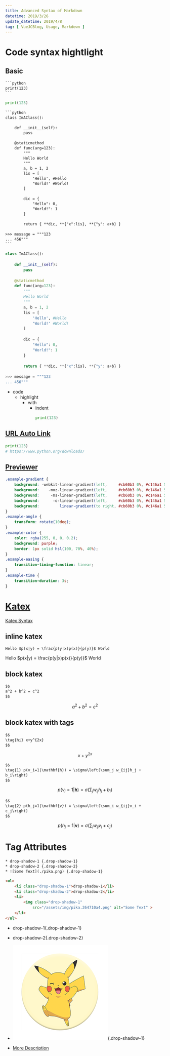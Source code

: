 ```yaml
---
title: Advanced Syntax of Markdown
datetime: 2019/3/26
update_datetime: 2019/4/8
tag: [ VueJCBlog, Usage, Markdown ]
---
```


# Code syntax hightlight

## Basic

    ```python
    print(123)
    ```

```python
print(123)
```


    ```python
    class ImAClass():

        def __init__(self):
            pass

        @staticmethod
        def func(arg=123):
            """
            Hello World
            """
            a, b = 1, 2
            lis = [
                'Hello', #Hello
                'World!' #World!
            ]

            dic = {
                "Hello": 0,
                "World!": 1
            }

            return { **dic, **{"x":lis}, **{"y": a+b} }

    >>> message = """123
    ... 456"""
    ```

```python
class ImAClass():

    def __init__(self):
        pass

    @staticmethod
    def func(arg=123):
        """
        Hello World
        """
        a, b = 1, 2
        lis = [
            'Hello', #Hello
            'World!' #World!
        ]

        dic = {
            "Hello": 0,
            "World!": 1
        }

        return { **dic, **{"x":lis}, **{"y": a+b} }

>>> message = """123
... 456"""
```

* code
  * highlight
    * with
      * indent
        ```python
        print(123)
        ```
    
## [URL Auto Link](https://prismjs.com/plugins/autolinker/)

```python
print(123)
# https://www.python.org/downloads/
```

## [Previewer](https://prismjs.com/plugins/previewers/)

```css
.example-gradient {
    background: -webkit-linear-gradient(left,     #cb60b3 0%, #c146a1 50%, #a80077 51%, #db36a4 100%); /* Chrome10+, Safari5.1+ */
    background:    -moz-linear-gradient(left,     #cb60b3 0%, #c146a1 50%, #a80077 51%, #db36a4 100%); /* FF3.6+ */
    background:     -ms-linear-gradient(left,     #cb60b3 0%, #c146a1 50%, #a80077 51%, #db36a4 100%); /* IE10+ */
    background:      -o-linear-gradient(left,     #cb60b3 0%, #c146a1 50%, #a80077 51%, #db36a4 100%); /* Opera 11.10+ */
    background:         linear-gradient(to right, #cb60b3 0%, #c146a1 50%, #a80077 51%, #db36a4 100%); /* W3C */
}
.example-angle {
    transform: rotate(10deg);
}
.example-color {
    color: rgba(255, 0, 0, 0.2);
    background: purple;
    border: 1px solid hsl(100, 70%, 40%);
}
.example-easing {
    transition-timing-function: linear;
}
.example-time {
    transition-duration: 3s;
}
```

# [Katex](https://github.com/Khan/KaTeX)

[Katex Syntax](https://khan.github.io/KaTeX/docs/supported.html)

## inline katex 

    Hello $p(x|y) = \frac{p(y|x)p(x)}{p(y)}$ World

Hello $p(x|y) = \frac{p(y|x)p(x)}{p(y)}$ World

## block katex

    $$
    a^2 + b^2 = c^2
    $$

$$
a^2 + b^2 = c^2
$$

## block katex with tags

    $$
    \tag{hi} x+y^{2x}
    $$

$$
\tag{hi} x+y^{2x}
$$

    $$
    \tag{1} p(v_i=1|\mathbf{h}) = \sigma\left(\sum_j w_{ij}h_j + b_i\right)
    $$

$$
\tag{1} p(v_i=1|\mathbf{h}) = \sigma\left(\sum_j w_{ij}h_j + b_i\right)
$$

    $$
    \tag{2} p(h_j=1|\mathbf{v}) = \sigma\left(\sum_i w_{ij}v_i + c_j\right)
    $$


$$
\tag{2} p(h_j=1|\mathbf{v}) = \sigma\left(\sum_i w_{ij}v_i + c_j\right)
$$

# Tag Attributes

    * drop-shadow-1 {.drop-shadow-1}
    * drop-shadow-2 {.drop-shadow-2}
    * ![Some Text](./pika.png) {.drop-shadow-1}

```html
<ul>
    <li class="drop-shadow-1">drop-shadow-1</li> 
    <li class="drop-shadow-2">drop-shadow-2</li> 
    <li>
        <img class="drop-shadow-1"
            src="/assets/img/pika.264710a4.png" alt="Some Text" >
    </li>
</ul>
```

* drop-shadow-1{.drop-shadow-1}
* drop-shadow-2{.drop-shadow-2}
* ![Some Text](./pika.png){.drop-shadow-1}

* [More Description](https://www.npmjs.com/package/markdown-it-attrs)